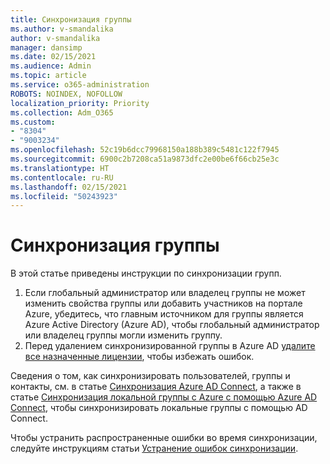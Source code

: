 ```yaml
---
title: Синхронизация группы
ms.author: v-smandalika
author: v-smandalika
manager: dansimp
ms.date: 02/15/2021
ms.audience: Admin
ms.topic: article
ms.service: o365-administration
ROBOTS: NOINDEX, NOFOLLOW
localization_priority: Priority
ms.collection: Adm_O365
ms.custom:
- "8304"
- "9003234"
ms.openlocfilehash: 52c19b6dcc79968150a188b389c5481c122f7945
ms.sourcegitcommit: 6900c2b7208ca51a9873dfc2e00be6f66cb25e3c
ms.translationtype: HT
ms.contentlocale: ru-RU
ms.lasthandoff: 02/15/2021
ms.locfileid: "50243923"
---
```

# <a name="group-sync"></a>Синхронизация группы

В этой статье приведены инструкции по синхронизации групп.

1. Если глобальный администратор или владелец группы не может изменить свойства группы или добавить участников на портале Azure, убедитесь, что главным источником для группы является Azure Active Directory (Azure AD), чтобы глобальный администратор или владелец группы могли изменить группу.
2. Перед удалением синхронизированной группы в Azure AD [удалите все назначенные лицензии](https://docs.microsoft.com/azure/active-directory/enterprise-users/licensing-group-advanced), чтобы избежать ошибок.

Сведения о том, как синхронизировать пользователей, группы и контакты, см. в статье [Синхронизация Azure AD Connect](https://docs.microsoft.com/azure/active-directory/hybrid/concept-azure-ad-connect-sync-user-and-contacts), а также в статье [Синхронизация локальной группы с Azure с помощью Azure AD Connect](https://docs.microsoft.com/azure/active-directory/hybrid/whatis-hybrid-identity?WT.mc_id=Portal-Microsoft_Azure_Support), чтобы синхронизировать локальные группы с помощью AD Connect.

Чтобы устранить распространенные ошибки во время синхронизации, следуйте инструкциям статьи [Устранение ошибок синхронизации](https://docs.microsoft.com/azure/active-directory/hybrid/tshoot-connect-sync-errors).

